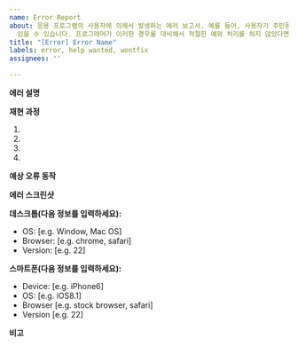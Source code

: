 ```yaml
---
name: Error Report
about: 응용 프로그램의 사용자에 의해서 발생하는 에러 보고서. 예를 들어, 사용자가 주민등록번호를 입력하는 난에 이상한 문자열을 입력하는 경우가
  있을 수 있습니다. 프로그래머가 이러한 경우를 대비해서 적절한 예외 처리를 하지 않았다면 에러가 발생합니다.
title: "[Error] Error Name"
labels: error, help wanted, wontfix
assignees: ''

---
```


**에러 설명**
<!--나타난 에러가 무엇인지 명확하고 간결하게 설명해주세요.-->

**재현 과정**
<!--동작 재현 단계
1. '...'로 이동합니다.
2. '....'를 클릭합니다.
3. '....'까지 아래로 스크롤합니다.
4. 오류 보기-->
1. 
2. 
3. 
4. 

**예상 오류 동작**
<!--위 과정이 수행될 시 발생하는 오류의 동작을 무엇인지 명확하고 간결하게 설명해주세요.-->

**에러 스크린샷**
<!--해당되는 경우 문제를 설명하는 데 도움이 되는 스크린샷을 추가해주세요.-->

**데스크톱(다음 정보를 입력하세요):**
 - OS: [e.g. Window, Mac OS]
 - Browser: [e.g. chrome, safari]
 - Version: [e.g. 22]

**스마트폰(다음 정보를 입력하세요):**
 - Device: [e.g. iPhone6]
 - OS: [e.g. iOS8.1]
 - Browser [e.g. stock browser, safari]
 - Version [e.g. 22]

**비고**
<!--추가 설명이 필요한 경우 해당 란에 작성해주세요.-->
